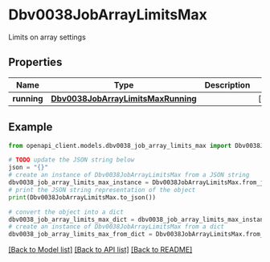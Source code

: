 # Dbv0038JobArrayLimitsMax

Limits on array settings

## Properties

Name | Type | Description | Notes
------------ | ------------- | ------------- | -------------
**running** | [**Dbv0038JobArrayLimitsMaxRunning**](Dbv0038JobArrayLimitsMaxRunning.md) |  | [optional] 

## Example

```python
from openapi_client.models.dbv0038_job_array_limits_max import Dbv0038JobArrayLimitsMax

# TODO update the JSON string below
json = "{}"
# create an instance of Dbv0038JobArrayLimitsMax from a JSON string
dbv0038_job_array_limits_max_instance = Dbv0038JobArrayLimitsMax.from_json(json)
# print the JSON string representation of the object
print(Dbv0038JobArrayLimitsMax.to_json())

# convert the object into a dict
dbv0038_job_array_limits_max_dict = dbv0038_job_array_limits_max_instance.to_dict()
# create an instance of Dbv0038JobArrayLimitsMax from a dict
dbv0038_job_array_limits_max_from_dict = Dbv0038JobArrayLimitsMax.from_dict(dbv0038_job_array_limits_max_dict)
```
[[Back to Model list]](../README.md#documentation-for-models) [[Back to API list]](../README.md#documentation-for-api-endpoints) [[Back to README]](../README.md)


